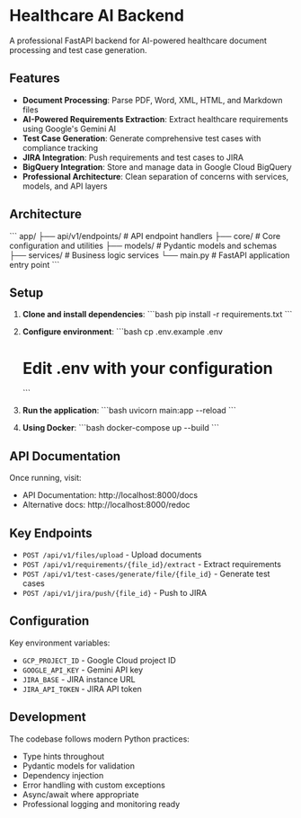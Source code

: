 # Healthcare AI Backend

A professional FastAPI backend for AI-powered healthcare document processing and test case generation.

## Features

- **Document Processing**: Parse PDF, Word, XML, HTML, and Markdown files
- **AI-Powered Requirements Extraction**: Extract healthcare requirements using Google's Gemini AI
- **Test Case Generation**: Generate comprehensive test cases with compliance tracking
- **JIRA Integration**: Push requirements and test cases to JIRA
- **BigQuery Integration**: Store and manage data in Google Cloud BigQuery
- **Professional Architecture**: Clean separation of concerns with services, models, and API layers

## Architecture

\`\`\`
app/
├── api/v1/endpoints/     # API endpoint handlers
├── core/                 # Core configuration and utilities
├── models/              # Pydantic models and schemas
├── services/            # Business logic services
└── main.py             # FastAPI application entry point
\`\`\`

## Setup

1. **Clone and install dependencies**:
   \`\`\`bash
   pip install -r requirements.txt
   \`\`\`

2. **Configure environment**:
   \`\`\`bash
   cp .env.example .env
   # Edit .env with your configuration
   \`\`\`

3. **Run the application**:
   \`\`\`bash
   uvicorn main:app --reload
   \`\`\`

4. **Using Docker**:
   \`\`\`bash
   docker-compose up --build
   \`\`\`

## API Documentation

Once running, visit:
- API Documentation: http://localhost:8000/docs
- Alternative docs: http://localhost:8000/redoc

## Key Endpoints

- `POST /api/v1/files/upload` - Upload documents
- `POST /api/v1/requirements/{file_id}/extract` - Extract requirements
- `POST /api/v1/test-cases/generate/file/{file_id}` - Generate test cases
- `POST /api/v1/jira/push/{file_id}` - Push to JIRA

## Configuration

Key environment variables:
- `GCP_PROJECT_ID` - Google Cloud project ID
- `GOOGLE_API_KEY` - Gemini API key
- `JIRA_BASE` - JIRA instance URL
- `JIRA_API_TOKEN` - JIRA API token

## Development

The codebase follows modern Python practices:
- Type hints throughout
- Pydantic models for validation
- Dependency injection
- Error handling with custom exceptions
- Async/await where appropriate
- Professional logging and monitoring ready
